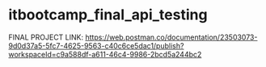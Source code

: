 # itbootcamp_final_api_testing
FINAL PROJECT LINK: 
https://web.postman.co/documentation/23503073-9d0d37a5-5fc7-4625-9563-c40c6ce5dac1/publish?workspaceId=c9a588df-a611-46c4-9986-2bcd5a244bc2
